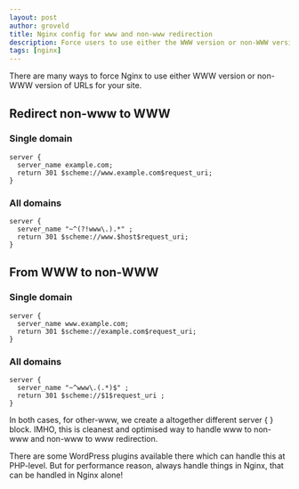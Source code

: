 ```yaml
---
layout: post
author: groveld
title: Nginx config for www and non-www redirection
description: Force users to use either the WWW version or non-WWW version of URLs for your site.
tags: [nginx]
---
```


There are many ways to force Nginx to use either WWW version or non-WWW version of URLs for your site.

## Redirect non-www to WWW

### Single domain

```nginx
server {
  server_name example.com;
  return 301 $scheme://www.example.com$request_uri;
}
```

### All domains

```nginx
server {
  server_name "~^(?!www\.).*" ;
  return 301 $scheme://www.$host$request_uri;
}
```

## From WWW to non-WWW

### Single domain

```nginx
server {
  server_name www.example.com;
  return 301 $scheme://example.com$request_uri;
}
```

### All domains

```nginx
server {
  server_name "~^www\.(.*)$" ;
  return 301 $scheme://$1$request_uri ;
}
```

In both cases, for other-www, we create a altogether different server { } block. IMHO, this is cleanest and optimised way to handle www to non-www and non-www to www redirection.

There are some WordPress plugins available there which can handle this at PHP-level. But for performance reason, always handle things in Nginx, that can be handled in Nginx alone!
